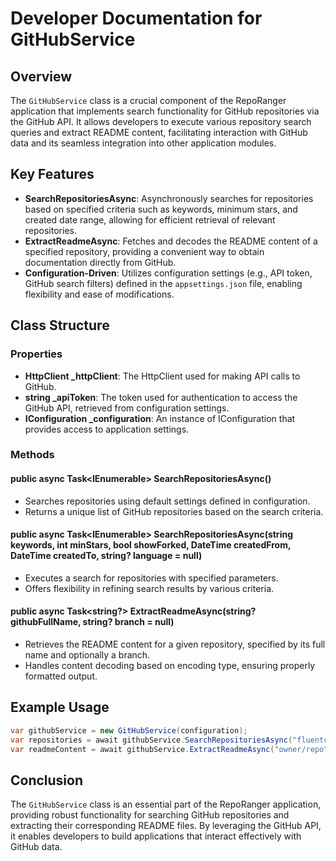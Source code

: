 # Developer Documentation for GitHubService

## Overview
The `GitHubService` class is a crucial component of the RepoRanger application that implements search functionality for GitHub repositories via the GitHub API. It allows developers to execute various repository search queries and extract README content, facilitating interaction with GitHub data and its seamless integration into other application modules.

## Key Features
- **SearchRepositoriesAsync**: Asynchronously searches for repositories based on specified criteria such as keywords, minimum stars, and created date range, allowing for efficient retrieval of relevant repositories.
- **ExtractReadmeAsync**: Fetches and decodes the README content of a specified repository, providing a convenient way to obtain documentation directly from GitHub.
- **Configuration-Driven**: Utilizes configuration settings (e.g., API token, GitHub search filters) defined in the `appsettings.json` file, enabling flexibility and ease of modifications.

## Class Structure
### Properties
- **HttpClient _httpClient**: The HttpClient used for making API calls to GitHub.
- **string _apiToken**: The token used for authentication to access the GitHub API, retrieved from configuration settings.
- **IConfiguration _configuration**: An instance of IConfiguration that provides access to application settings.

### Methods
#### public async Task<IEnumerable<GitHubRepository>> SearchRepositoriesAsync()
- Searches repositories using default settings defined in configuration.
- Returns a unique list of GitHub repositories based on the search criteria.

#### public async Task<IEnumerable<GitHubRepository>> SearchRepositoriesAsync(string keywords, int minStars, bool showForked, DateTime createdFrom, DateTime createdTo, string? language = null)
- Executes a search for repositories with specified parameters.
- Offers flexibility in refining search results by various criteria.

#### public async Task<string?> ExtractReadmeAsync(string? githubFullName, string? branch = null)
- Retrieves the README content for a given repository, specified by its full name and optionally a branch.
- Handles content decoding based on encoding type, ensuring properly formatted output.

## Example Usage
```csharp
var githubService = new GitHubService(configuration);
var repositories = await githubService.SearchRepositoriesAsync("fluentcms", 10, false, DateTime.UtcNow.AddYears(-1), DateTime.UtcNow);
var readmeContent = await githubService.ExtractReadmeAsync("owner/repo", "main");
```

## Conclusion
The `GitHubService` class is an essential part of the RepoRanger application, providing robust functionality for searching GitHub repositories and extracting their corresponding README files. By leveraging the GitHub API, it enables developers to build applications that interact effectively with GitHub data.